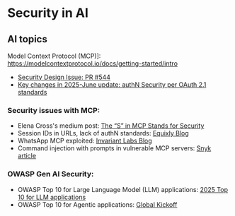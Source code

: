 # Security in AI  

## AI topics
Model Context Protocol (MCP)]: https://modelcontextprotocol.io/docs/getting-started/intro  
- [Security Design Issue: PR #544](https://github.com/modelcontextprotocol/modelcontextprotocol/issues/544)
- [Key changes in 2025-June update: authN Security per OAuth 2.1 standards ](https://modelcontextprotocol.io/specification/2025-06-18/basic/authorization#security-considerations)
### Security issues with MCP: 
- Elena Cross's medium post: [The “S” in MCP Stands for Security](https://elenacross7.medium.com/%EF%B8%8F-the-s-in-mcp-stands-for-security-91407b33ed6b)
- Session IDs in URLs, lack of authN standards: [Equixly Blog](https://equixly.com/blog/2025/03/29/mcp-server-new-security-nightmare/)
- WhatsApp MCP exploited: [Invariant Labs Blog](https://invariantlabs.ai/blog/whatsapp-mcp-exploited)
- Command injection with prompts in vulnerable MCP servers: [Snyk article](https://snyk.io/articles/exploiting-mcp-servers-vulnerable-to-command-injection/)

### OWASP Gen AI Security:
- OWASP Top 10 for Large Language Model (LLM) applications: [2025 Top 10 for LLM applications](https://genai.owasp.org/download/43299/?tmstv=1731900559)
- OWASP Top 10 for Agentic applications: [Global Kickoff](https://genai.owasp.org/download/50656/?tmstv=1754509517)
  
